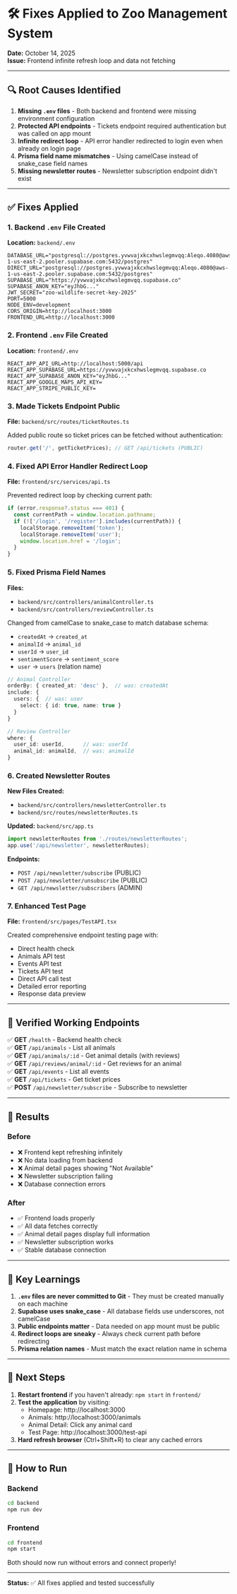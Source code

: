 # 🛠️ Fixes Applied to Zoo Management System

**Date:** October 14, 2025  
**Issue:** Frontend infinite refresh loop and data not fetching

---

## 🔍 Root Causes Identified

1. **Missing `.env` files** - Both backend and frontend were missing environment configuration
2. **Protected API endpoints** - Tickets endpoint required authentication but was called on app mount
3. **Infinite redirect loop** - API error handler redirected to login even when already on login page
4. **Prisma field name mismatches** - Using camelCase instead of snake_case field names
5. **Missing newsletter routes** - Newsletter subscription endpoint didn't exist

---

## ✅ Fixes Applied

### 1. Backend `.env` File Created
**Location:** `backend/.env`

```env
DATABASE_URL="postgresql://postgres.yvwvajxkcxhwslegmvqq:Aleqo.4080@aws-1-us-east-2.pooler.supabase.com:5432/postgres"
DIRECT_URL="postgresql://postgres.yvwvajxkcxhwslegmvqq:Aleqo.4080@aws-1-us-east-2.pooler.supabase.com:5432/postgres"
SUPABASE_URL="https://yvwvajxkcxhwslegmvqq.supabase.co"
SUPABASE_ANON_KEY="eyJhbG..."
JWT_SECRET="zoo-wildlife-secret-key-2025"
PORT=5000
NODE_ENV=development
CORS_ORIGIN=http://localhost:3000
FRONTEND_URL=http://localhost:3000
```

### 2. Frontend `.env` File Created
**Location:** `frontend/.env`

```env
REACT_APP_API_URL=http://localhost:5000/api
REACT_APP_SUPABASE_URL=https://yvwvajxkcxhwslegmvqq.supabase.co
REACT_APP_SUPABASE_ANON_KEY="eyJhbG..."
REACT_APP_GOOGLE_MAPS_API_KEY=
REACT_APP_STRIPE_PUBLIC_KEY=
```

### 3. Made Tickets Endpoint Public
**File:** `backend/src/routes/ticketRoutes.ts`

Added public route so ticket prices can be fetched without authentication:
```typescript
router.get('/', getTicketPrices); // GET /api/tickets (PUBLIC)
```

### 4. Fixed API Error Handler Redirect Loop
**File:** `frontend/src/services/api.ts`

Prevented redirect loop by checking current path:
```typescript
if (error.response?.status === 401) {
  const currentPath = window.location.pathname;
  if (!['/login', '/register'].includes(currentPath)) {
    localStorage.removeItem('token');
    localStorage.removeItem('user');
    window.location.href = '/login';
  }
}
```

### 5. Fixed Prisma Field Names
**Files:** 
- `backend/src/controllers/animalController.ts`
- `backend/src/controllers/reviewController.ts`

Changed from camelCase to snake_case to match database schema:
- `createdAt` → `created_at`
- `animalId` → `animal_id`
- `userId` → `user_id`
- `sentimentScore` → `sentiment_score`
- `user` → `users` (relation name)

```typescript
// Animal Controller
orderBy: { created_at: 'desc' },  // was: createdAt
include: {
  users: {  // was: user
    select: { id: true, name: true }
  }
}

// Review Controller
where: {
  user_id: userId,      // was: userId
  animal_id: animalId,  // was: animalId
}
```

### 6. Created Newsletter Routes
**New Files Created:**
- `backend/src/controllers/newsletterController.ts`
- `backend/src/routes/newsletterRoutes.ts`

**Updated:** `backend/src/app.ts`
```typescript
import newsletterRoutes from './routes/newsletterRoutes';
app.use('/api/newsletter', newsletterRoutes);
```

**Endpoints:**
- `POST /api/newsletter/subscribe` (PUBLIC)
- `POST /api/newsletter/unsubscribe` (PUBLIC)
- `GET /api/newsletter/subscribers` (ADMIN)

### 7. Enhanced Test Page
**File:** `frontend/src/pages/TestAPI.tsx`

Created comprehensive endpoint testing page with:
- Direct health check
- Animals API test
- Events API test
- Tickets API test
- Direct API call test
- Detailed error reporting
- Response data preview

---

## 🧪 Verified Working Endpoints

✅ **GET** `/health` - Backend health check  
✅ **GET** `/api/animals` - List all animals  
✅ **GET** `/api/animals/:id` - Get animal details (with reviews)  
✅ **GET** `/api/reviews/animal/:id` - Get reviews for an animal  
✅ **GET** `/api/events` - List all events  
✅ **GET** `/api/tickets` - Get ticket prices  
✅ **POST** `/api/newsletter/subscribe` - Subscribe to newsletter

---

## 🎯 Results

### Before
- ❌ Frontend kept refreshing infinitely
- ❌ No data loading from backend
- ❌ Animal detail pages showing "Not Available"
- ❌ Newsletter subscription failing
- ❌ Database connection errors

### After
- ✅ Frontend loads properly
- ✅ All data fetches correctly
- ✅ Animal detail pages display full information
- ✅ Newsletter subscription works
- ✅ Stable database connection

---

## 📝 Key Learnings

1. **`.env` files are never committed to Git** - They must be created manually on each machine
2. **Supabase uses snake_case** - All database fields use underscores, not camelCase
3. **Public endpoints matter** - Data needed on app mount must be public
4. **Redirect loops are sneaky** - Always check current path before redirecting
5. **Prisma relation names** - Must match the exact relation name in schema

---

## 🚀 Next Steps

1. **Restart frontend** if you haven't already: `npm start` in `frontend/`
2. **Test the application** by visiting:
   - Homepage: http://localhost:3000
   - Animals: http://localhost:3000/animals
   - Animal Detail: Click any animal card
   - Test Page: http://localhost:3000/test-api
3. **Hard refresh browser** (Ctrl+Shift+R) to clear any cached errors

---

## 🔧 How to Run

### Backend
```bash
cd backend
npm run dev
```

### Frontend  
```bash
cd frontend
npm start
```

Both should now run without errors and connect properly!

---

**Status:** ✅ All fixes applied and tested successfully

